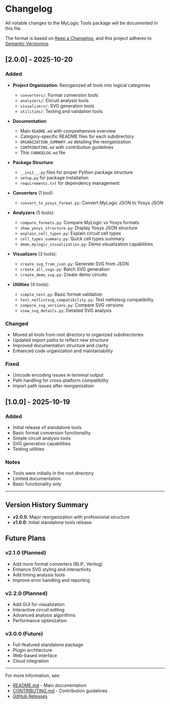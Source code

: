 # Changelog

All notable changes to the MyLogic Tools package will be documented in this file.

The format is based on [Keep a Changelog](https://keepachangelog.com/en/1.0.0/),
and this project adheres to [Semantic Versioning](https://semver.org/spec/v2.0.0.html).

## [2.0.0] - 2025-10-20

### Added
- **Project Organization**: Reorganized all tools into logical categories
  - `converters/`: Format conversion tools
  - `analyzers/`: Circuit analysis tools
  - `visualizers/`: SVG generation tools
  - `utilities/`: Testing and validation tools

- **Documentation**:
  - Main `README.md` with comprehensive overview
  - Category-specific README files for each subdirectory
  - `ORGANIZATION_SUMMARY.md` detailing the reorganization
  - `CONTRIBUTING.md` with contribution guidelines
  - This `CHANGELOG.md` file

- **Package Structure**:
  - `__init__.py` files for proper Python package structure
  - `setup.py` for package installation
  - `requirements.txt` for dependency management

- **Converters** (1 tool):
  - `convert_to_yosys_format.py`: Convert MyLogic JSON to Yosys JSON

- **Analyzers** (5 tools):
  - `compare_formats.py`: Compare MyLogic vs Yosys formats
  - `show_yosys_structure.py`: Display Yosys JSON structure
  - `explain_cell_types.py`: Explain circuit cell types
  - `cell_types_summary.py`: Quick cell types summary
  - `demo_mylogic_visualization.py`: Demo visualization capabilities

- **Visualizers** (3 tools):
  - `create_svg_from_json.py`: Generate SVG from JSON
  - `create_all_svgs.py`: Batch SVG generation
  - `create_demo_svg.py`: Create demo circuits

- **Utilities** (4 tools):
  - `simple_test.py`: Basic format validation
  - `test_netlistsvg_compatibility.py`: Test netlistsvg compatibility
  - `compare_svg_versions.py`: Compare SVG versions
  - `view_svg_details.py`: Detailed SVG analysis

### Changed
- Moved all tools from root directory to organized subdirectories
- Updated import paths to reflect new structure
- Improved documentation structure and clarity
- Enhanced code organization and maintainability

### Fixed
- Unicode encoding issues in terminal output
- Path handling for cross-platform compatibility
- Import path issues after reorganization

## [1.0.0] - 2025-10-19

### Added
- Initial release of standalone tools
- Basic format conversion functionality
- Simple circuit analysis tools
- SVG generation capabilities
- Testing utilities

### Notes
- Tools were initially in the root directory
- Limited documentation
- Basic functionality only

---

## Version History Summary

- **v2.0.0**: Major reorganization with professional structure
- **v1.0.0**: Initial standalone tools release

## Future Plans

### v2.1.0 (Planned)
- Add more format converters (BLIF, Verilog)
- Enhance SVG styling and interactivity
- Add timing analysis tools
- Improve error handling and reporting

### v2.2.0 (Planned)
- Add GUI for visualization
- Interactive circuit editing
- Advanced analysis algorithms
- Performance optimization

### v3.0.0 (Future)
- Full-featured standalone package
- Plugin architecture
- Web-based interface
- Cloud integration

---

For more information, see:
- [README.md](README.md) - Main documentation
- [CONTRIBUTING.md](CONTRIBUTING.md) - Contribution guidelines
- [GitHub Releases](https://github.com/THOPHAN12/MyLogic-EDA-Tool/releases)


